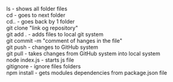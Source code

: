 ls - shows all folder files <br>
cd - goes to next folder<br>
cd.. - goes back by 1 folder<br>
git clone "link og repository" <br>
git add . - adds files to local git system <br>
git commit -m  "comment of hanges in the file" <br>
git push -  changes to GitHub system <br>
git pull - takes changes from GitHub system into local system<br>
node index.js - starts js file<br>
gitignore - ignore files folders <br>
npm install - gets modules dependencies from package.json file